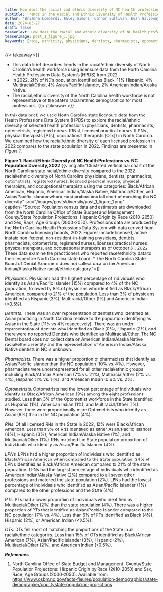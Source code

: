 ```yaml
---
title: How does the racial and ethnic diversity of NC health professionals compare to the racial and ethnic diversity of the state population?
subtitle: Trends in the Racial and Ethnic Diversity of Health Professions (2022)
author: 'Brianna Lombardi, Haley Simons, Connor Sullivan, Evan Galloway, Erin Fraher'
date: 2024-03-27
draft: false
teaserText: How does the racial and ethnic diversity of NC health professionals compare to the racial and ethnic diversity of the state population?
teaserImage: post_1_figure_1.jpg
keywords: [race, ethnicity, physicians, dentists, pharmacists, optometrists, registered nurses, licenses practical nurses, physical therapists, occupational therapists]
---
```


{{< takeaway >}}
* This data brief describes trends in the racial/ethnic diversity of North Carolina’s health workforce using licensure data from the North Carolina Health Professions Data System’s (HPDS) from 2022.
* In 2022, 21% of NC’s population identified as Black, 11% Hispanic, 4% Multiracial/Other, 4% Asian/Pacific Islander, 2% American Indian/Alaska Native.
* The racial/ethnic diversity of the North Carolina health workforce is not representative of the State’s racial/ethnic demographics for most professions.
{{< /takeaway >}}

In this data brief, we used North Carolina state licensure data from the Health Professions Data System (HPDS) to explore the racial/ethnic diversity of selected health professions (physicians, dentists, pharmacists, optometrists, registered nurses [RNs], licensed practical nurses [LPNs], physical therapists [PTs], occupational therapists [OTs]) in North Carolina. We examined how the racial/ethnic diversity of each licensed profession in 2022 compares to the state population in 2022. Findings are presented in _Figure 1_. 

**Figure 1. Racial/Ethnic Diversity of NC Health Professions vs. NC Population Diversity, 2022**
{{< img  alt="Clustered vertical bar chart of the North Carolina state racial/ethnic diversity compared to the 2022 racial/ethnic diversity of North Carolina physicians, dentists, pharmacists, optometrists, registered nurses, licensed practical nurses, physical therapists, and occupational therapists using the categories: Black/African American, Hispanic, American Indian/Alaska Native, Multiracial/Other, and Asian/Pacific Islander where most professions fall short of matching the NC diversity" src="/images/posts/diversity/post_1_figure_1.png" caption="Source: Population census data and estimates are downloaded from the North Carolina Office of State Budget and Management County/State Population Projections: Hispanic Origin by Race (2010-2050) and Sex, Race, Age Groups (2000-2050). Professions data are produced by the North Carolina Health Professions Data System with data derived from North Carolina licensing boards, 2022. Figures include licensed, active, instate non-federal, non-resident-in-training physicians, dentists, pharmacists, optometrists, registered nurses, licenses practical nurses, physical therapists, and occupational therapists as of October 31, 2022. These data examine the practitioners who reported race/ethnicity data to their respective North Carolina state board. * The North Carolina State Board of Dental Examiners does not collect data on the American Indian/Alaska Native racial/ethnic category.">}}

_Physicians._ Physicians had the highest percentage of individuals who identify as Asian/Pacific Islander (15%) compared to 4% of the NC population, followed by 8% of physicians who identified as Black/African American, compared to 21% of the population. Less than 3% of physicians identified as Hispanic (3%), Multiracial/Other (1%) and American Indian (<0.5%). 

_Dentists._ There was an over representation of dentists who identified as Asian practicing in North Carolina relative to the population identifying as Asian in the State (11% vs 4% respectively). There was an under representation of dentists who identified as Black (9%), Hispanic (2%), and there were no reported Dentists who identified as Multiracial/Other. The NC Dental board does not collect data on American Indian/Alaska Native racial/ethnic identity and the representation of American Indian/Alaska Native dentists in NC is unknown. 

_Pharmacists._ There was a higher proportion of pharmacists that identify as Asian/Pacific Islander than the NC population (10% vs. 4%). However, pharmacists were underrepresented for all other racial/ethnic groups including Black/African American (7% vs. 21%), Multiracial/other (2% vs. 4%), Hispanic (1% vs. 11%), and American Indian (0.6% vs. 2%). 

_Optometrists._ Optometrists had the lowest percentage of individuals who identify as Black/African American (3%) among the eight professions studied. Less than 3% of the Optometrist workforce in the State identified as Hispanic (1%), American Indian (1%), and Multiracial/Other (1%). However, there were proportionally more Optometrists who identify as Asian (9%) than in the NC population (4%).

_RNs._ Of all licensed RNs in the State in 2022, 12% were Black/African American. Less than 9% of RNs identified as either Asian/Pacific Islander (4%), Hispanic (3%), American Indian/Alaska Native (1%), and Multiracial/Other (1%). RNs matched the State population proportion of individuals who identity as Asian/Pacific Islander (4%). 

_LPNs._ LPNs had a higher proportion of individuals who identified as Black/African American when compared to the State population: 34% of LPNs identified as Black/African American compared to 21% of the state population. LPNs had the largest percentage of individuals who identified as American Indian/Alaska Native (2%) compared to all seven other professions and matched the state population (2%). LPNs had the lowest percentage of individuals who identified as Asian/Pacific Islander (1%) compared to the other professions and the State (4%). 

_PTs._ PTs had a lower proportion of individuals who identified as Multiracial/Other (2%) than the state population (4%). There was a higher proportion of PTs that identified as Asian/Pacific Islander compared to the NC population (7% vs. 4%). Less than 6% of PTs identified as Black (4%), Hispanic (2%), or American Indian (<0.5%).

_OTs._ OTs fell short of matching the proportions of the State in all racial/ethnic categories. Less than 15% of OTs identified as Black/African American (7%), Asian/Pacific Islander (3%), Hispanic (2%), Multiracial/Other (2%), and American Indian (<0.5%).  


<!-- To learn more about NC health workforce racial/ethnic diversity over time, please visit [INSERT LINK TO BLOG 2] -->

**_References_**

1.	North Carolina Office of State Budget and Management. County/State Population Projections: Hispanic Origin by Race (2010-2050) and Sex, Race, Age Groups (2000-2050). Available from: https://www.osbm.nc.gov/facts-figures/population-demographics/state-demographer/countystate-population-projections 
